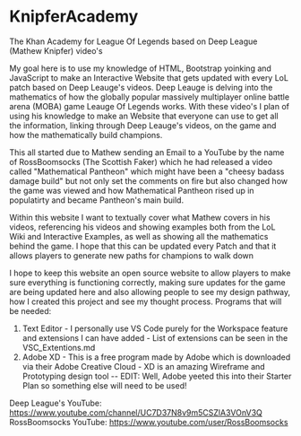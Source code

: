 # KnipferAcademy
The Khan Academy for League Of Legends based on Deep League (Mathew Knipfer) video's

My goal here is to use my knowledge of HTML, Bootstrap yoinking and JavaScript to make an Interactive Website that gets updated with every LoL patch based on Deep Leauge's videos.
Deep Leauge is delving into the mathematics of how the globally popular massively multiplayer online battle arena (MOBA) game Leauge Of Legends works. With these video's I plan of using his knowledge to make an Website that everyone can use to get all the information, linking through Deep Leauge's videos, on the game and how the mathematically build champions.

This all started due to Mathew sending an Email to a YouTube by the name of RossBoomsocks (The Scottish Faker) which he had released a video called "Mathematical Pantheon" which might have been a "cheesy badass damage build" but not only set the comments on fire but also changed how the game was viewed and how Mathematical Pantheon rised up in populatirty and became Pantheon's main build.

Within this website I want to textually cover what Mathew covers in his videos, referencing his videos and showing examples both from the LoL Wiki and Interactive Examples, as well as showing all the mathematics behind the game. I hope that this can be updated every Patch and that it allows players to generate new paths for champions to walk down

I hope to keep this website an open source website to allow players to make sure everything is functioning correctly, making sure updates for the game are being updated here and also allowing people to see my design pathway, how I created this project and see my thought process.
Programs that will be needed:
1) Text Editor - I personally use VS Code purely for the Workspace feature and extensions I can have added - List of extensions can be seen in the VSC_Extentions.md
2) Adobe XD - This is a free program made by Adobe which is downloaded via their Adobe Creative Cloud - XD is an amazing Wireframe and Prototyping design tool -- EDIT: Well, Adobe yeeted this into their Starter Plan so something else will need to be used!

Deep League's YouTube: https://www.youtube.com/channel/UC7D37N8v9m5CSZlA3VOnV3Q
RossBoomsocks YouTube: https://www.youtube.com/user/RossBoomsocks
